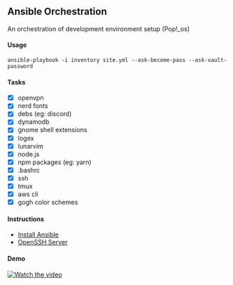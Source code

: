## Ansible Orchestration
An orchestration of development environment setup (Pop!_os)

#### Usage
```shell
ansible-playbook -i inventory site.yml --ask-become-pass --ask-vault-password
```

#### Tasks
- [X] openvpn
- [X] nerd fonts
- [X] debs (eg: discord)
- [X] dynamodb
- [X] gnome shell extensions
- [X] logex
- [X] lunarvim
- [X] node.js
- [X] npm packages (eg: yarn)
- [X] .bashrc
- [X] ssh
- [X] tmux
- [X] aws cli
- [X] gogh color schemes

#### Instructions
- [Install Ansible](https://docs.ansible.com/ansible/latest/installation_guide/intro_installation.html#installing-and-upgrading-ansible)
- [OpenSSH Server](https://ubuntu.com/server/docs/service-openssh)

#### Demo
[![Watch the video](https://img.youtube.com/vi/2uaQoZQ9Kz8/maxresdefault.jpg)](https://youtu.be/2uaQoZQ9Kz8)
